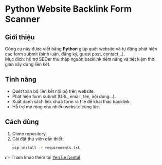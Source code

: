 # Python Website Backlink Form Scanner

## Giới thiệu
Công cụ này được viết bằng **Python** giúp quét website và tự động phát hiện các form submit (bình luận, đăng ký, guest post, contact...).  
Mục đích: hỗ trợ SEOer thu thập nguồn backlink tiềm năng và tiết kiệm thời gian xây dựng liên kết.

## Tính năng
- Quét toàn bộ liên kết nội bộ trên website.
- Phát hiện form submit (URL, email, tên, nội dung...).
- Xuất danh sách link chứa form ra file để khai thác backlink.
- Hỗ trợ mở rộng cho nhiều website cùng lúc.

## Cách dùng
1. Clone repository.
2. Cài đặt thư viện cần thiết:
   ```bash
   pip install -r requirements.txt

👉 Tham khảo thêm tại [Yen Le Dental](https://yenledental.com/)

